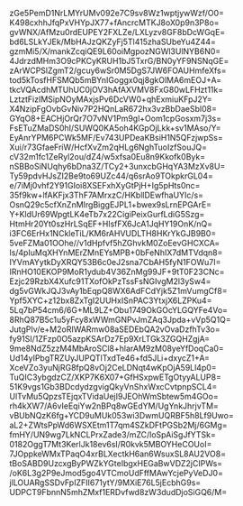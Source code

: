 zGe5PemD1NrLMYrUMv092e7C9sv8Wz1wptjywWzf/O0=
K498cxhhJfqPxVHYpJX77+fAncrcMTKJ8oX0p9n3P8o=
gvWNX/AfMzu0rdEUPEY2FXLZe/LXLyzv8GF8bDcWGqE=
bd6LSLkYJEk/MbHAJzQKZyFj5Tl415zhaSUbeYu4Z44=
gzmMi5/X/mankZcqiQE9L60oiMgpozNGWl3UlNYB6N0=
4JdrzdMHm3O9cPKCyKRUH1bJ5TxrG/BN0yYF9NSNqGE=
zArWCPSlZgmT2/gcuy6wSr0M5DgS7JW6FOAUHmfeXfs=
tod5kTosfHFSMQb5mBYnIGoggx0qj8gkOlMA6mEOJ+A=
tkcVQAcdhMTUhUC0jOV3hAfAXVMV8FxG80wLFHzt11k=
LztztFizIMSipNOyMAxjsPv6DcVW0+qhExmiuKFpJ2Y=
X4NzipFgOvbGvNiv7P2HQnLaR672hx3vzBbDaeSbl08=
GYqO8+EACHjOrQr7O7vNV1Pm9gl+Oom1cpGosxm7j3s=
FsETuZMaDS0hI/SUWQ0KA5oh4KGpOjLkk+sv1MAso/Y=
EyAnrYPM6PCWk5MF/Ev743UPDeaKBsiH1N5QFzjwpSs=
Xui/r73GfaeFriW/HcfXvZm2qHLg6NghTuoIzfSouJQ=
cV32m1fc1ZeRyl2ou/dZ4/w5xfsa0Eu8n9Kkofk0Byk=
nSBBoSiNUqhy6bDna3Z/TCy2+3unxcbGHqYA3MzXv8U=
Ty59pdvHJsZI2Be9to69UZc44/q6srAo9TOkpkrGL04=
e/7iMj0vhf2Y91GIoi8XSEFxhXyGtPjH+Ig5pHts0nc=
35f9kw+lfAKFjx3ThF7AMrxzC/HKbllDEwfhaUYIc/s=
OsnQ29c5cfXnZnMIrgBiggEJPL1+bwex9sLrnEPGArE=
Y+KldUr69WpgtLK4eTb7x22CigiPeixGurfLdiG5Szg=
HtmHr20Yt0szHrLSqEF+HlsfFX6JcA1JqHY19OnK/nQ=
i3FC6ErHx1NCkleTiL/KM6rAHVUDLTH8HKrYkGJB9B0=
5veFZMa01OOhe//v1dHpfvf5hZGhvkM0ZoEevGHCXCA=
ls/4pIuMqXHYnMErZMnEYsMPB+0bFeNhIX7dMTVdqn8=
IYVmAYytkDyXRQY53B6c0eJ2sna7CbAH5fyN1FOWu7I=
IRnHO10EKOP9MoR1ydub4V36ZnMg99JF+9tT0F23CNc=
Ezjc29RzbX4Xufc91TXofOkPzTssFsNGIvgM2l3ySw4=
dg5vGWkJQJ3vAy1bEqpQ8WX6AdFCdYjk5Z1mVumgCf8=
Ypf5XYC+z12bx8ZxTgI2UUHxISnPAC3YtxjX6LZPKu4=
5Lq7bP54cm6/6G+ML9LZ+Obu1749OkGOcYLGQYFe4Vo=
8RhQ87B5c1u5yFcy8xWWmGNPvJmZAq3Jpda+vVp5Q1Q=
JutgPIv/e+M2oRIWARmw08aSEDEbQA2vOvaDzfhTv3o=
fy91SI/1ZFzp0O5azpKSArDz7Ep9XrLTGk3ZGQHZgjA=
9me8NdZ5zzM4MbAroSCl8+hlarAM9zM08yeYfDoqCa0=
Ud14yIPbgTRZUyJUPQTlTxdTe46+fd5JLi+dxycZ1+A=
XceVZo3yuNjRG8fpQ8vOj2CeLDNqt4wKpOjA59Ll4p0=
TuQIC3ybgdzCZ/XKP7K6X07+GfHSxpwETgOtyyALUP8=
51K9vgs1Gb3BDcdydzgvigQkyVnShxWxcCvtpnpSCL4=
UlTvMu5QpzsTEjqxTVidaUejI9JEOhWmSbtew5m4GOo=
rh4kXW7/A6vIeEqiYw2nBPq8wGEdYM/UgYnkJhrjvTM=
vBUbNQzK6fg+YCD9uMUk053wi3DwmUQRBF5h8Lf9Uwo=
aL2+ZWtsPpWd6WSXEtm1T7qm4SZkDFtPGSb2Mj/6GMg=
fmHY/UN9wg7LkNCLPrxZade3/mZC/loSpAiSgJfYTSk=
0182OggT7Mt3KerlJk18ev6sI/R0kvk5MBOYHeCOUoI=
7JOppkeWMxTPaqO4xrBLXectkH6an6WsuxSL8AU2VO8=
tBoSABD9UzcxgByPWZkYGteIbgxHEGaBwVDZ2jCIPWs=
/oK6L3g2P9eJmod5go4VTCmoUdFffMAwYcjePyVeDJ0=
jlLOUARgSSDvFpIZFII671ytY/9MXiE76L5jEcbhG9s=
UDPCT9FbnnN5mhZMxf1ERDvfwd8zW3dudDjoSiGQ6/M=

